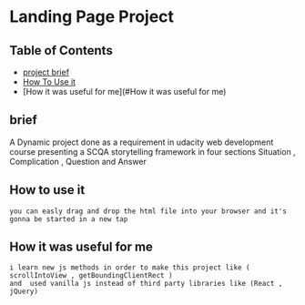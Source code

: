 # Landing Page Project

## Table of Contents

* [project brief](#brief)
* [How To Use it](#How-to-use-it)
* [How it was useful for me](#How it was useful for me)
## brief

A Dynamic project done as a requirement in udacity web development course presenting a SCQA storytelling framework in four sections Situation , Complication , Question and Answer 

## How to use it 

    you can easly drag and drop the html file into your browser and it's gonna be started in a new tap 

## How it was useful for me

    i learn new js methods in order to make this project like ( scrollIntoView , getBoundingClientRect ) 
    and  used vanilla js instead of third party libraries like (React , jQuery) 
